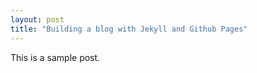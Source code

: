 ```yaml
---
layout: post
title: "Building a blog with Jekyll and Github Pages"
---
```



This is a sample post.

